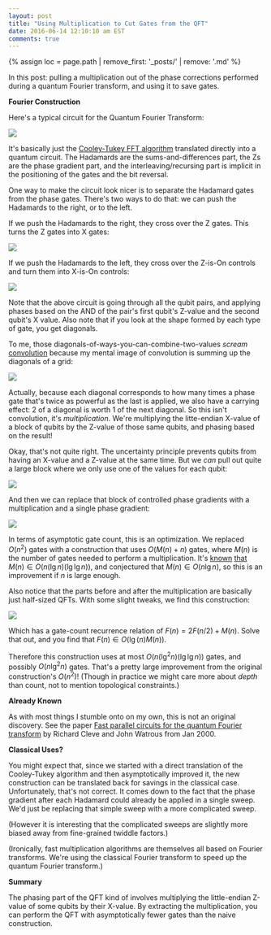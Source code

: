 ```yaml
---
layout: post
title: "Using Multiplication to Cut Gates from the QFT"
date: 2016-06-14 12:10:10 am EST
comments: true
---
```


{% assign loc = page.path | remove_first: '_posts/' | remove: '.md' %}

In this post: pulling a multiplication out of the phase corrections performed during a quantum Fourier transform, and using it to save gates.

**Fourier Construction**

Here's a typical circuit for the Quantum Fourier Transform:

<img src="/assets/{{ loc }}/Fourier-naive.png" style="max-width: 100%"/>

It's basically just the [Cooley-Tukey FFT algorithm](https://en.wikipedia.org/wiki/Cooley%E2%80%93Tukey_FFT_algorithm) translated directly into a quantum circuit.
The Hadamards are the sums-and-differences part, the Zs are the phase gradient part, and the interleaving/recursing part is implicit in the positioning of the gates and the bit reversal.

One way to make the circuit look nicer is to separate the Hadamard gates from the phase gates.
There's two ways to do that: we can push the Hadamards to the right, or to the left.

If we push the Hadamards to the right, they cross over the Z gates.
This turns the Z gates into X gates:

<img src="/assets/{{ loc }}/Fourier-Hadamards-Pushed-Right.png"/>

If we push the Hadamards to the left, they cross over the Z-is-On controls and turn them into X-is-On controls:

<img src="/assets/{{ loc }}/Fourier-Hadamards-Pushed-Left.png"/>

Note that the above circuit is going through all the qubit pairs, and applying phases based on the AND of the pair's first qubit's Z-value and the second qubit's X value.
Also note that if you look at the shape formed by each type of gate, you get diagonals.

To me, those diagonals-of-ways-you-can-combine-two-values *scream* [convolution](https://en.wikipedia.org/wiki/Convolution) because my mental image of convolution is summing up the diagonals of a grid:

<img src="/assets/{{ loc }}/Convolution.png"/>

Actually, because each diagonal corresponds to how many times a phase gate that's twice as powerful as the last is applied, we also have a carrying effect: 2 of a diagonal is worth 1 of the next diagonal.
So this isn't convolution, it's *multiplication*.
We're multiplying the litte-endian X-value of a block of qubits by the Z-value of those same qubits, and phasing based on the result!

Okay, that's not quite right.
The uncertainty principle prevents qubits from having an X-value and a Z-value at the same time.
But we *can* pull out quite a large block where we only use one of the values for each qubit:

<img src="/assets/{{ loc }}/Fourier-X-by-Z-block.png"/>

And then we can replace that block of controlled phase gradients with a multiplication and a single phase gradient:

<img src="/assets/{{ loc }}/Fourier-with-multiply.png"/>

In terms of asymptotic gate count, this is an optimization.
We replaced $O(n^2)$ gates with a construction that uses $O(M(n) + n)$ gates, where $M(n)$ is the number of gates needed to perform a multiplication.
It's [known](https://en.wikipedia.org/wiki/Sch%C3%B6nhage%E2%80%93Strassen_algorithm) [that](https://en.wikipedia.org/wiki/F%C3%BCrer%27s_algorithm) $M(n) \in O(n (\lg n) (\lg \lg n))$, and conjectured that $M(n) \in O(n \lg n)$, so this is an improvement if $n$ is large enough.

Also notice that the parts before and after the multiplication are basically just half-sized QFTs.
With some slight tweaks, we find this construction:

<img src="/assets/{{ loc }}/Fourier-by-multiply-and-recurse.png"/>

Which has a gate-count recurrence relation of $F(n) = 2 F(n/2) + M(n)$.
Solve that out, and you find that $F(n) \in O(\lg(n) M(n))$.

Therefore this construction uses at most $O(n (\lg^2 n) (\lg \lg n))$ gates, and possibly $O(n \lg^2 n)$ gates.
That's a pretty large improvement from the original construction's $O(n^2)$!
(Though in practice we might care more about *depth* than count, not to mention topological constraints.)

**Already Known**

As with most things I stumble onto on my own, this is not an original discovery.
See the paper [Fast parallel circuits for the quantum Fourier transform](http://arxiv.org/abs/quant-ph/0006004) by Richard Cleve and John Watrous from Jan 2000.

**Classical Uses?**

You might expect that, since we started with a direct translation of the Cooley-Tukey algorithm and then asymptotically improved it, the new construction can be translated back for savings in the classical case.
Unfortunately, that's not correct.
It comes down to the fact that the phase gradient after each Hadamard could already be applied in a single sweep.
We'd just be replacing that simple sweep with a more complicated sweep.

(However it is interesting that the complicated sweeps are slightly more biased away from fine-grained twiddle factors.)

(Ironically, fast multiplication algorithms are themselves all based on Fourier transforms.
We're using the classical Fourier transform to speed up the quantum Fourier transform.)

**Summary**

The phasing part of the QFT kind of involves multiplying the little-endian Z-value of some qubits by their X-value.
By extracting the multiplication, you can perform the QFT with asymptotically fewer gates than the naive construction.
